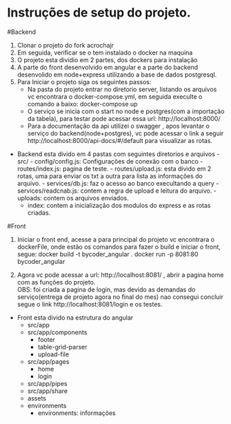 # Instruções de setup do projeto.

#Backend
1. Clonar o projeto do fork acrochajr
2. Em seguida, verificar se o tem instalado o docker na maquina
3. O projeto esta dividio em 2 partes, dos dockers para instalação
4. A parte do front desenvolvido em angular e a parte do backend desenvolido em node+express utilizando a base de dados  postgresql.
5. Para Iniciar o projeto siga os seguintes passos:
    - Na pasta do projeto entrar no diretorio server, listando os arquivos vc encontrara o docker-compose.yml, em seguida execulte o comando a baixo:
    docker-compose up
    - O serviço se inicia com o start no node e postgres(com a importação da tabela), para testar pode acessar essa url: http://localhost:8000/ 
    - Para a documentação da api utilizei o swagger , apos levantar o serviço do backend(node+postgres), vc pode acessar o link a seguir http://localhost:8000/api-docs/#/default para visualizar as rotas.
- Backend esta divido em 4 pastas com seguintes diretorios e arquivos
    -src/ 
        - config/config.js: Configurações de conexão com o banco
        - routes/index.js: pagina de teste.
        - routes/upload.js: esta divido em 2 rotas, uma para enviar os txt a outra para lista as informações do arquivo.
        - services/db.js: faz o acesso ao banco execultando a query
        - services/readcnab.js: contem a regra de upload e leitura do arquivo.
        - uploads: contem os arquivos enviados.
    - index: contem a inicialização dos modulos do express e as rotas criadas.

#Front

1. Iniciar o front end, acesse a para principal do projeto vc encontrara o dockerFile, onde estão os comandos para fazer o build e iniciar o front, segue: 
    docker build -t bycoder_angular . 
    docker run -p 8081:80 bycoder_angular

2. Agora vc pode acessar a url: http://localhost:8081/ , abrir a pagina home com as funções do projeto.    
OBS: foi criada a pagina de login, mas devido as demandas do serviço(entrega de projeto agora no final do mes) nao consegui concluir segue o link http://localhost:8081/login e os testes.

- Front esta divido na estrutura do angular
  - src/app
  - src/app/components
    - footer
    - table-grid-parser
    - upload-file 
  - src/app/pages
    - home
    - login
  - src/app/pipes
  - src/app/share
  - assets
  - environments
    - environments: informações 